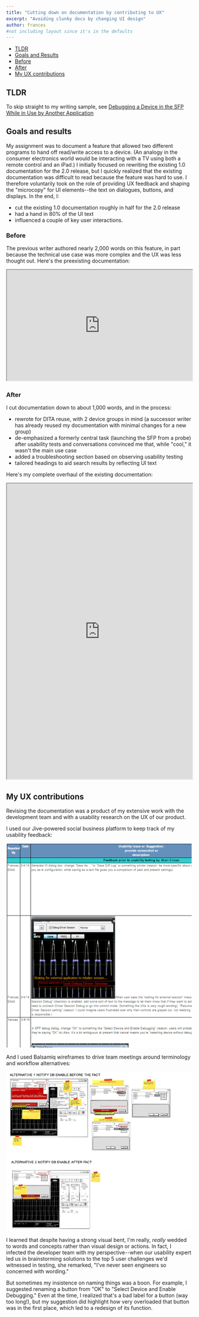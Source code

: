 ```yaml
---
title: "Cutting down on documentation by contributing to UX"
excerpt: "Avoiding clunky docs by changing UI design"
author: frances
#not including layout since it's in the defaults
---
```


<!-- toc -->

- [TLDR](#tldr)
- [Goals and Results](#goals-and-results)
- [Before](#before)
- [After](#after)
- [My UX contributions](#my-ux-contributions)
<!-- tocstop -->


## TLDR
To skip straight to my writing sample, see [Debugging a Device in the SFP While in Use by Another Application](https://drive.google.com/file/d/1ldV6fe70wGRM_iOzZ9RELEjeH4kjWFrF/preview)




## Goals and results

My assignment was to document a feature that allowed two different programs to hand off read/write access to a device. (An analogy in the consumer electronics world would be interacting with a TV using both a remote control and an iPad.)
I initially focused on rewriting the existing 1.0 documentation for the 2.0 release, but I quickly realized that the existing documentation was difficult to read because the feature was hard to use. 
I therefore voluntarily took on the role of providing UX feedback and shaping the "microcopy" for UI elements--the text on dialogues, buttons, and displays.
In the end, I:
- cut the existing 1.0 documentation roughly in half for the 2.0 release
- had a hand in 80% of the UI text
- influenced a couple of key user interactions.



### Before

The previous writer authored nearly 2,000 words on this feature, in part because the technical use case was more complex and the UX was less thought out. Here's the preexisting documentation:



<iframe src="https://drive.google.com/file/d/1YLQ_PqA1YfnrJAo7J2TmJbVa9l6BuzsC/preview" width="100%" height="300em"></iframe>




### After

I cut documentation down to about 1,000 words, and in the process:

- rewrote for DITA reuse, with 2 device groups in mind (a successor writer has already reused my documentation with minimal changes for a new group)
- de-emphasized a formerly central task (launching the SFP from a probe) after usability tests and conversations convinced me that, while "cool," it wasn't the main use case
- added a troubleshooting section based on observing usability testing
- tailored headings to aid search results by reflecting UI text 

Here's my complete overhaul of the existing documentation:


<iframe src="https://drive.google.com/file/d/1ldV6fe70wGRM_iOzZ9RELEjeH4kjWFrF/preview" width="100%" height="800em"></iframe>









## My UX contributions

Revising the documentation was a product of  my extensive work with the development team and with a usability research on the UX of our product. 



I used our Jive-powered social business platform to keep track of my usability feedback:

  ![Before](/assets/images/portfolio/ux_docs_sfp_feedback.png)





And I used Balsamiq wireframes to drive team meetings around terminology and workflow alternatives:

![Before](/assets/images/portfolio/ux_docs_sfp_wireframes.png)




I learned that despite having a strong visual bent, I'm really, *really* wedded to words and concepts rather than visual design or actions. In fact, I infected the developer team with my perspective--when our usability expert led us in brainstorming solutions to the top 5 user challenges we'd witnessed in testing, she remarked, "I've never seen engineers so concerned with wording."



But sometimes my insistence on naming things was a boon. For example, I suggested renaming a button from "OK" to "Select Device and Enable Debugging." Even at the time, I realized that's a bad label for a button (way too long!), but my suggestion did highlight how very overloaded that button was in the first place, which led to a redesign of its function.






